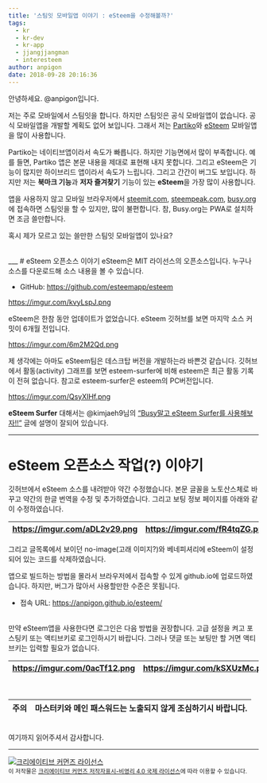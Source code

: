 ```yaml
---
title: '스팀잇 모바일앱 이야기 : eSteem을 수정해볼까?'
tags:
  - kr
  - kr-dev
  - kr-app
  - jjangjjangman
  - interesteem
author: anpigon
date: 2018-09-28 20:16:36
---
```


안녕하세요. @anpigon입니다.

저는 주로 모바일에서 스팀잇을 합니다. 하지만 스팀잇은 공식 모바일앱이 없습니다. 공식 모바일앱을 개발할 계획도 없어 보입니다. 그래서 저는 [Partiko](https://partiko.app/)와 [eSteem](https://esteem.app/) 모바일앱을 많이 사용합니다. 

Partiko는 네이티브앱이라서 속도가 빠릅니다. 하지만 기능면에서 많이 부족합니다. 예를 들면, Partiko 앱은 본문 내용을 제대로 표현해 내지 못합니다. 그리고 eSteem은 기능이 많지만 하이브리드 앱이라서 속도가 느립니다. 그리고 간간이 버그도 보입니다. 하지만 저는 **북마크 기능**과 **저자 즐겨찾기** 기능이 있는 **eSteem**을 가장 많이 사용합니다.

앱을 사용하지 않고 모바일 브라우저에서 [steemit.com](https://steemit.com), [steempeak.com](https://steempeak.com), [busy.org](https://busy.org)에 접속하면 스팀잇을 할 수 있지만, 많이 불편합니다. 참, Busy.org는 PWA로 설치하면 조금 쓸만합니다.

혹시 제가 모르고 있는 쓸만한 스팀잇 모바일앱이 있나요?


<br>
___
# eSteem 오픈소스 이야기
eSteem은 MIT 라이선스의 오픈소스입니다. 누구나 소스를 다운로드해 소스 내용을 볼 수 있습니다.

* GitHub: https://github.com/esteemapp/esteem

https://imgur.com/kvyLspJ.png

eSteem은 한참 동안 업데이트가 없었습니다. eSteem 깃허브를 보면 마지막 소스 커밋이 6개월 전입니다.

https://imgur.com/6m2M2Qd.png

제 생각에는 아마도 eSteem팀은 데스크탑 버전을 개발하는라 바쁜것 같습니다. 깃허브에서 활동(activity) 그래프를 보면 esteem-surfer에 비해 esteem은 최근 활동 기록이 전혀 없습니다. 참고로 esteem-surfer은 esteem의 PC버전입니다.

https://imgur.com/QsyXIHf.png



**eSteem Surfer** 대해서는 @kimjaeh9님의 [<q>Busy말고 eSteem Surfer를 사용해보자!!</q>](https://steemit.com/kr/@kimjaeh9/busy-esteem-surfer) 글에 설명이 잘되어 있습니다.
<br>

___
# eSteem 오픈소스 작업(?) 이야기

깃허브에서 eSteem 소스를 내려받아 약간 수정했습니다. 본문 글꼴을 노토산스체로 바꾸고 약간의 한글 번역을 수정 및 추가하였습니다. 그리고 보팅 정보 페이지를 아래와 같이 수정하였습니다.

| https://imgur.com/aDL2v29.png | https://imgur.com/fR4tqZG.png |
|-|-|
그리고 글목록에서 보이던 no-image(고래 이미지?)와 베네피셔리에 eSteem이 설정되어 있는 코드를 삭제하였습니다. 

앱으로 빌드하는 방법을 몰라서 브라우저에서 접속할 수 있게 github.io에 업로드하였습니다. 하지만, 버그가 많아서 사용할만한 수준은 못됩니다.
* 접속 URL: https://anpigon.github.io/esteem/ 

<br>만약 eSteem앱을 사용한다면 로그인은 다음 방법을 권장합니다. 고급 설정을 켜고 포스팅키 또는 액티브키로 로그인하시기 바랍니다. 그러나 댓글 또는 보팅만 할 거면 액티브키는 입력할 필요가 없습니다.

| https://imgur.com/0acTf12.png | https://imgur.com/kSXUzMc.png  |
|-|-|

<br>

|주의|**마스터키와 메인 패스워드는 노출되지 않게 조심**하기시 바랍니다.|
|-|-|

<br>
여기까지 읽어주셔서 감사합니다.


<div><hr>
<div class='pull-left'><a rel="license" href="http://creativecommons.org/licenses/by-nc/4.0/">
<img alt="크리에이티브 커먼즈 라이선스" style="border-width:0" src="https://i.creativecommons.org/l/by-nc/4.0/88x31.png" /></a></div><sub>이 저작물은 <a rel="license" href="http://creativecommons.org/licenses/by-nc/4.0/">크리에이티브 커먼즈 저작자표시-비영리 4.0 국제 라이선스</a>에 따라 이용할 수 있습니다.</sub>
</div>


